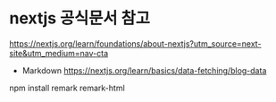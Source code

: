 # nextjs 공식문서 참고

https://nextjs.org/learn/foundations/about-nextjs?utm_source=next-site&utm_medium=nav-cta

- Markdown
  https://nextjs.org/learn/basics/data-fetching/blog-data

npm install remark remark-html
